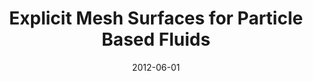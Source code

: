 ---
title: Explicit Mesh Surfaces for Particle Based Fluids

authors:
  - name: Yu, Jihun
  - name: Wojtan, Chris
    id: chriswojtan
    url: https://pub.ista.ac.at/~wojtan/
  - name: Turk, Greg
  - name: Yap, Chee

publication: Computer Graphics Forum 31 (Eurographics 2012)
date: 2012-06-01
paper: http://pub.ist.ac.at/group_wojtan/projects/meshSPH/meshSPH.pdf
project: http://pub.ist.ac.at/group_wojtan/projects/meshSPH/index.html
---